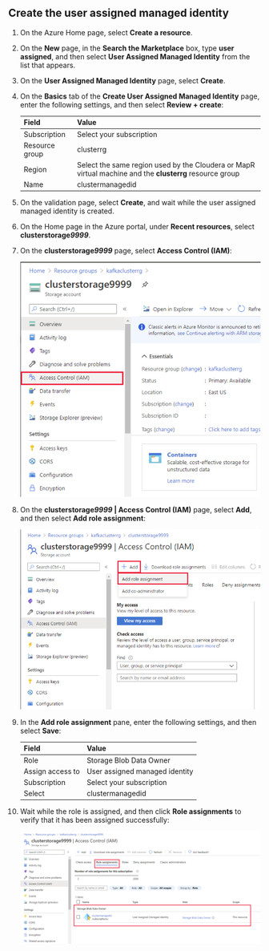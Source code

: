 ## Create the user assigned managed identity

1. On the Azure Home page, select **Create a resource**.

1. On the **New** page, in the **Search the Marketplace** box, type **user assigned**, and then select **User Assigned Managed Identity** from the list that appears.

1. On the **User Assigned Managed Identity** page, select **Create**.

1. On the **Basics** tab of the **Create User Assigned Managed Identity** page, enter the following settings, and then select **Review + create**:

    | Field | Value|
    |-|-|
    | Subscription | Select your subscription |
    | Resource group | clusterrg |
    | Region | Select the same region used by the Cloudera or MapR virtual machine and the **clusterrg** resource group |
    | Name | clustermanagedid |

1. On the validation page, select **Create**, and wait while the user assigned managed identity is created.

1. On the Home page in the Azure portal, under **Recent resources**, select **clusterstorage*9999***.

1. On the **clusterstorage*9999*** page, select **Access Control (IAM)**:

    ![The **clusterstorage*9999*** page in the Azure portal. The user has selected **Access Control (IAM)**](../ClouderaMigration/Images/1-Storage-Account.png)

1. On the **clusterstorage*9999* | Access Control (IAM)** page, select **Add**, and then select **Add role assignment**:


    ![The **clusterstorage*9999* | Access Control (IAM)** page in the Azure portal. The user has selected **Add role assignment**](../ClouderaMigration/Images/1-Add-Role-Assignment.png)

1. In the **Add role assignment** pane, enter the following settings, and then select **Save**:

    | Field | Value|
    |-|-|
    | Role | Storage Blob Data Owner |
    | Assign access to | User assigned managed identity |
    | Subscription | Select your subscription |
    | Select | clustermanagedid |

1. Wait while the role is assigned, and then click **Role assignments** to verify that it has been assigned successfully:

    ![The **Role assignments** page in the Azure portal. The **clustermanagedid** identity has been assigned the **Storage BlobData Owner** role in the storage account](../ClouderaMigration/Images/1-Verify-Role-Assignment.png)
